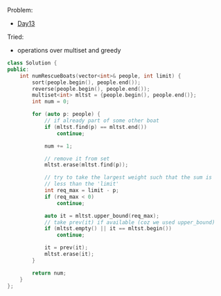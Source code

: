 Problem:
   - [Day13](https://leetcode.com/explore/challenge/card/january-leetcoding-challenge-2021/580/week-2-january-8th-january-14th/3602/)

Tried:
   - operations over multiset and greedy

``` cpp
class Solution {
public:
    int numRescueBoats(vector<int>& people, int limit) {
        sort(people.begin(), people.end());
        reverse(people.begin(), people.end());
        multiset<int> mltst = {people.begin(), people.end()};
        int num = 0;

        for (auto p: people) {
            // if already part of some other boat
            if (mltst.find(p) == mltst.end())
                continue;

            num += 1;

            // remove it from set
            mltst.erase(mltst.find(p));

            // try to take the largest weight such that the sum is
            // less than the 'limit'
            int req_max = limit - p;
            if (req_max < 0) 
                continue;

            auto it = mltst.upper_bound(req_max);
            // take prev(it) if available (coz we used upper_bound)
            if (mltst.empty() || it == mltst.begin())
                continue;

            it = prev(it);
            mltst.erase(it);
        }

        return num;
    }
};
```
